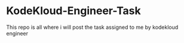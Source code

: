 # KodeKloud-Engineer-Task
This repo is all where i will post the task assigned to me by kodekloud engineer
